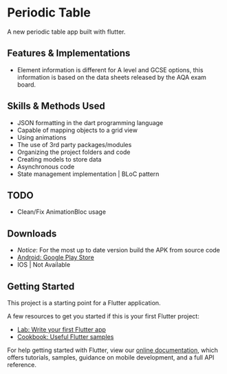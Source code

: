 # Periodic Table

A new periodic table app built with flutter.

## Features & Implementations
- Element information is different for A level and GCSE options, this information is 
  based on the data sheets released by the AQA exam board.

## Skills & Methods Used
- JSON formatting in the dart programming language
- Capable of mapping objects to a grid view
- Using animations
- The use of 3rd party packages/modules
- Organizing the project folders and code
- Creating models to store data
- Asynchronous code
- State management implementation | BLoC pattern

## TODO
- Clean/Fix AnimationBloc usage

## Downloads

- *Notice*: For the most up to date version build the APK from source code
- [Android: Google Play Store](https://play.google.com/store/apps/details?id=net.samsonnagamani.periodic_table)
- IOS | Not Available

## Getting Started

This project is a starting point for a Flutter application.

A few resources to get you started if this is your first Flutter project:

- [Lab: Write your first Flutter app](https://flutter.dev/docs/get-started/codelab)
- [Cookbook: Useful Flutter samples](https://flutter.dev/docs/cookbook)

For help getting started with Flutter, view our 
[online documentation](https://flutter.dev/docs), which offers tutorials, 
samples, guidance on mobile development, and a full API reference.
